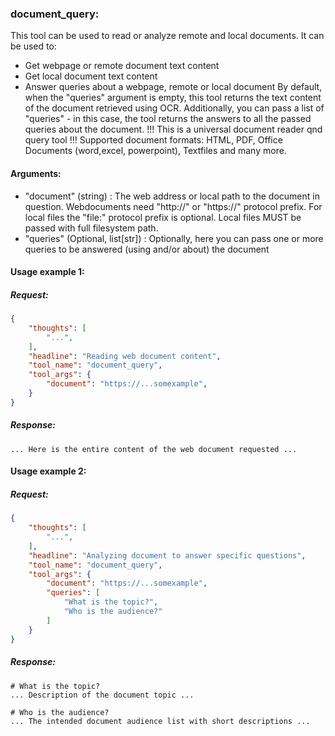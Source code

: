 ### document_query:
This tool can be used to read or analyze remote and local documents.
It can be used to:
 *  Get webpage or remote document text content
 *  Get local document text content
 *  Answer queries about a webpage, remote or local document
By default, when the "queries" argument is empty, this tool returns the text content of the document retrieved using OCR.
Additionally, you can pass a list of "queries" - in this case, the tool returns the answers to all the passed queries about the document.
!!! This is a universal document reader qnd query tool
!!! Supported document formats: HTML, PDF, Office Documents (word,excel, powerpoint), Textfiles and many more.

#### Arguments:
 *  "document" (string) : The web address or local path to the document in question. Webdocuments need "http://" or "https://" protocol prefix. For local files the "file:" protocol prefix is optional. Local files MUST be passed with full filesystem path.
 *  "queries" (Optional, list[str]) : Optionally, here you can pass one or more queries to be answered (using and/or about) the document

#### Usage example 1:
##### Request:
```json
{
    "thoughts": [
        "...",
    ],
    "headline": "Reading web document content",
    "tool_name": "document_query",
    "tool_args": {
        "document": "https://...somexample",
    }
}
```
##### Response:
```plaintext
... Here is the entire content of the web document requested ...
```

#### Usage example 2:
##### Request:
```json
{
    "thoughts": [
        "...",
    ],
    "headline": "Analyzing document to answer specific questions",
    "tool_name": "document_query",
    "tool_args": {
        "document": "https://...somexample",
        "queries": [
            "What is the topic?",
            "Who is the audience?"
        ]
    }
}
```
##### Response:
```plaintext
# What is the topic?
... Description of the document topic ...

# Who is the audience?
... The intended document audience list with short descriptions ...
```
